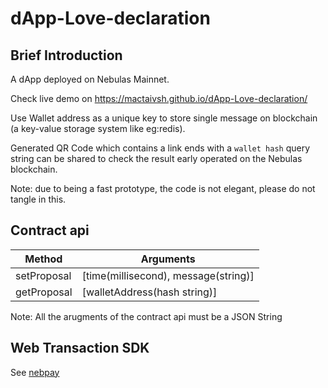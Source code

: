 # dApp-Love-declaration

## Brief Introduction

A dApp deployed on Nebulas[](https://nebulas.io/) Mainnet.

Check live demo on https://mactaivsh.github.io/dApp-Love-declaration/

Use Wallet address as a unique key to store single message on blockchain (a key-value storage system like eg:redis).

Generated QR Code which contains a link ends with a `wallet hash` query string can be shared to check the result early operated on the Nebulas blockchain.

Note: due to being a fast prototype, the code is not elegant, please do not tangle in this.


## Contract api

| Method | Arguments |
| ------ | --------- |
| setProposal | [time(millisecond), message(string)] |
| getProposal | [walletAddress(hash string)] |

Note: All the arugments of the contract api must be a JSON String

## Web Transaction SDK

See [nebpay](https://github.com/nebulasio/nebPay)
